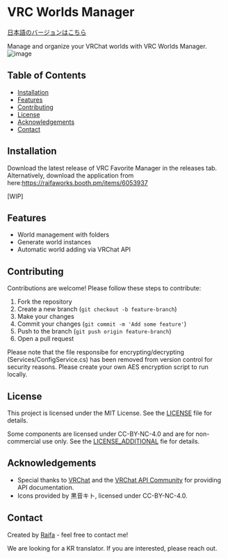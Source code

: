 # VRC Worlds Manager

[日本語のバージョンはこちら](./README.JP.md)

Manage and organize your VRChat worlds with VRC Worlds Manager.
![image](https://github.com/user-attachments/assets/05974963-5f70-431e-b9cd-d0119ddd6d61)

## Table of Contents
- [Installation](#installation)
- [Features](#features)
- [Contributing](#contributing)
- [License](#license)
- [Acknowledgements](#acknowledgements)
- [Contact](#contact)

## Installation

Download the latest release of VRC Favorite Manager in the releases tab.
Alternatively, download the application from here:https://raifaworks.booth.pm/items/6053937

[WIP]

## Features

- World management with folders
- Generate world instances
- Automatic world adding via VRChat API

## Contributing

Contributions are welcome! Please follow these steps to contribute:

1. Fork the repository
2. Create a new branch (`git checkout -b feature-branch`)
3. Make your changes
4. Commit your changes (`git commit -m 'Add some feature'`)
5. Push to the branch (`git push origin feature-branch`)
6. Open a pull request

Please note that the file responsibe for encrypting/decrypting (Services/ConfigService.cs) has been removed from version control for security reasons. 
Please create your own AES encryption script to run locally.

## License

This project is licensed under the MIT License. See the [LICENSE](LICENSE) file for details.

Some components are licensed under CC-BY-NC-4.0 and are for non-commercial use only. See the [LICENSE_ADDITIONAL](LICENSE_ADDITIONAL) fie for details.


## Acknowledgements

- Special thanks to [VRChat](https://hello.vrchat.com/) and the [VRChat API Community](https://github.com/vrchatapi) for providing API documentation.
- Icons provided by 黒音キト, licensed under CC-BY-NC-4.0.

## Contact

Created by [Raifa](https://x.com/raifa_trtr) - feel free to contact me!

We are looking for a KR translator. If you are interested, please reach out.

